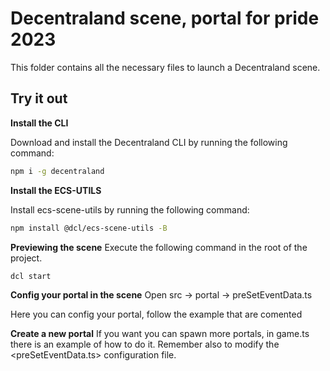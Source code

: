 # Decentraland scene, portal for pride 2023

This folder contains all the necessary files to launch a Decentraland scene.

## Try it out

**Install the CLI**

Download and install the Decentraland CLI by running the following command:

```bash
npm i -g decentraland
```
**Install the ECS-UTILS**

Install ecs-scene-utils by running the following command:

```bash
npm install @dcl/ecs-scene-utils -B
```

**Previewing the scene**
Execute the following command in the root of the project.

```bash
dcl start
```

**Config your portal in the scene**
Open src -> portal -> preSetEventData.ts

Here you can config your portal, follow the example that are comented

**Create a new portal**
If you want you can spawn more portals, in game.ts there is an example of how to do it. Remember also to modify the <preSetEventData.ts> configuration file.


